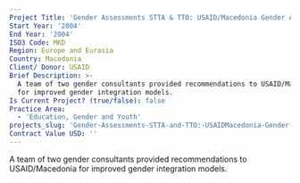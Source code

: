 ```yaml
---
Project Title: 'Gender Assessments STTA & TTO: USAID/Macedonia Gender Assessment (TDY 21)'
Start Year: '2004'
End Year: '2004'
ISO3 Code: MKD
Region: Europe and Eurasia
Country: Macedonia
Client/ Donor: USAID
Brief Description: >-
  A team of two gender consultants provided recommendations to USAID/Macedonia
  for improved gender integration models.
Is Current Project? (true/false): false
Practice Area:
  - 'Education, Gender and Youth'
projects_slug: 'Gender-Assessments-STTA-and-TTO:-USAIDMacedonia-Gender-Assessment-(TDY-21)'
Contract Value USD: ''
---
```

A team of two gender consultants provided recommendations to USAID/Macedonia for improved gender integration models.